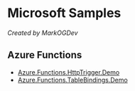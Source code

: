 # Microsoft Samples 

*Created by MarkOGDev*
 
 
## Azure Functions


* [Azure.Functions.HttpTrigger.Demo](/Azure.Functions/HttpTrigger.Demo/readme.md)
* [Azure.Functions.TableBindings.Demo](/Azure.Functions/TableBindings.Demo/readme.md)


